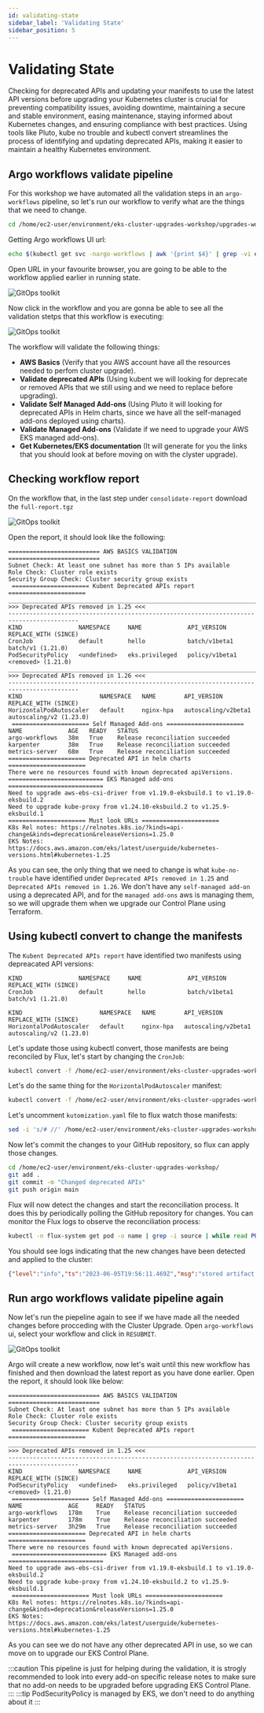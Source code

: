```yaml
---
id: validating-state
sidebar_label: 'Validating State'
sidebar_position: 5
---
```


# Validating State

Checking for deprecated APIs and updating your manifests to use the latest API versions before upgrading your Kubernetes cluster is crucial for preventing compatibility issues, avoiding downtime, maintaining a secure and stable environment, easing maintenance, staying informed about Kubernetes changes, and ensuring compliance with best practices. Using tools like Pluto, kube no trouble and kubectl convert streamlines the process of identifying and updating deprecated APIs, making it easier to maintain a healthy Kubernetes environment.

## Argo workflows validate pipeline

For this workshop we have automated all the validation steps in an `argo-workflows` pipeline, so let's run our workflow to verify what are the things that we need to change.

```bash
cd /home/ec2-user/environment/eks-cluster-upgrades-workshop/upgrades-workflows && kubectl apply -f upgrade-validate-workflow.yaml
```

Getting Argo workflows UI url:

```bash
echo $(kubectl get svc -nargo-workflows | awk '{print $4}' | grep -vi external):2746/workflows/undefined?limit=50
```

Open URL in your favourite browser, you are going to be able to the workflow applied earlier in running state.

![GitOps toolkit](../static/img/argo-workflows-00.png)

Now click in the workflow and you are gonna be able to see all the validation stetps that this workflow is executing:

![GitOps toolkit](../static/img/argo-workflows-01.png)

The workflow will validate the following things:

- **AWS Basics** (Verify that you AWS account have all the resources needed to perfom cluster upgrade).
- **Validate deprecated APIs** (Using kubent we will looking for deprecate or removed APIs that we still using and we need to replace before upgrading).
- **Validate Self Managed Add-ons** (Using Pluto it will looking for deprecated APIs in Helm charts, since we have all the self-managed add-ons deployed using charts).
- **Validate Managed Add-ons** (Validate if we need to upgrade your AWS EKS managed add-ons).
- **Get Kubernetes/EKS documentation** (It will generate for you the links that you should look at before moving on with the clyster upgrade).

## Checking workflow report

On the workflow that, in the last step under `consolidate-report` download the `full-report.tgz`

![GitOps toolkit](../static/img/argo-workflows-02.png)

Open the report, it should look like the following:

```
========================== AWS BASICS VALIDATION ==========================
Subnet Check: At least one subnet has more than 5 IPs available
Role Check: Cluster role exists
Security Group Check: Cluster security group exists 
 ====================== Kubent Deprecated APIs report ======================
__________________________________________________________________________________________
>>> Deprecated APIs removed in 1.25 <<<
------------------------------------------------------------------------------------------
KIND                NAMESPACE     NAME             API_VERSION      REPLACE_WITH (SINCE)
CronJob             default       hello            batch/v1beta1    batch/v1 (1.21.0)
PodSecurityPolicy   <undefined>   eks.privileged   policy/v1beta1   <removed> (1.21.0)
__________________________________________________________________________________________
>>> Deprecated APIs removed in 1.26 <<<
------------------------------------------------------------------------------------------
KIND                      NAMESPACE   NAME        API_VERSION           REPLACE_WITH (SINCE)
HorizontalPodAutoscaler   default     nginx-hpa   autoscaling/v2beta1   autoscaling/v2 (1.23.0) 
 ====================== Self Managed Add-ons ======================
NAME             AGE   READY   STATUS
argo-workflows   38m   True    Release reconciliation succeeded
karpenter        38m   True    Release reconciliation succeeded
metrics-server   68m   True    Release reconciliation succeeded
====================== Deprecated API in helm charts  ======================
There were no resources found with known deprecated apiVersions. 
=========================== EKS Managed add-ons ===========================
Need to upgrade aws-ebs-csi-driver from v1.19.0-eksbuild.1 to v1.19.0-eksbuild.2
Need to upgrade kube-proxy from v1.24.10-eksbuild.2 to v1.25.9-eksbuild.1 
====================== Must look URLs ======================
K8s Rel notes: https://relnotes.k8s.io/?kinds=api-change&kinds=deprecation&releaseVersions=1.25.0
EKS Notes: https://docs.aws.amazon.com/eks/latest/userguide/kubernetes-versions.html#kubernetes-1.25
```

As you can see, the only thing that we need to change is what `kube-no-trouble` have identified under `Deprecated APIs removed in 1.25` and `Deprecated APIs removed in 1.26`. We don't have any `self-managed add-on` using a deprecated API, and for the `managed add-ons` aws is managing them, so we will upgrade them when we upgrade our Control Plane using Terraform.

## Using kubectl convert to change the manifests

The `Kubent Deprecated APIs report` have identified two manifests using depreacated API versions:

```
KIND                NAMESPACE     NAME             API_VERSION      REPLACE_WITH (SINCE)
CronJob             default       hello            batch/v1beta1    batch/v1 (1.21.0)

KIND                      NAMESPACE   NAME        API_VERSION           REPLACE_WITH (SINCE)
HorizontalPodAutoscaler   default     nginx-hpa   autoscaling/v2beta1   autoscaling/v2 (1.23.0)
```

Let's update those using kubectl convert, those manifests are being reconciled by Flux, let's start by changing the `CronJob`:

```bash
kubectl convert -f /home/ec2-user/environment/eks-cluster-upgrades-workshop/gitops/applications/deprecated-manifests/02-deprecated-cronjob.yaml > /home/ec2-user/environment/eks-cluster-upgrades-workshop/gitops/applications/deprecated-manifests/02-deprecated-cronjob.bak && mv /home/ec2-user/environment/eks-cluster-upgrades-workshop/gitops/applications/deprecated-manifests/02-deprecated-cronjob.bak /home/ec2-user/environment/eks-cluster-upgrades-workshop/gitops/applications/deprecated-manifests/02-deprecated-cronjob.yaml
```

Let's do the same thing for the `HorizontalPodAutoscaler` manifest:

```bash
kubectl convert -f /home/ec2-user/environment/eks-cluster-upgrades-workshop/gitops/applications/deprecated-manifests/03-deprecated-hpa.yaml > /home/ec2-user/environment/eks-cluster-upgrades-workshop/gitops/applications/deprecated-manifests/03-deprecated-hpa.bak && mv /home/ec2-user/environment/eks-cluster-upgrades-workshop/gitops/applications/deprecated-manifests/03-deprecated-hpa.bak /home/ec2-user/environment/eks-cluster-upgrades-workshop/gitops/applications/deprecated-manifests/03-deprecated-hpa.yaml
```

Let's uncomment `kutomization.yaml` file to flux watch those manifests:

```bash
sed -i 's/# //' /home/ec2-user/environment/eks-cluster-upgrades-workshop/gitops/applications/kustomization.yaml
```

Now let's commit the changes to your GitHub repository, so flux can apply those changes.

```bash
cd /home/ec2-user/environment/eks-cluster-upgrades-workshop/
git add .
git commit -m "Changed deprecated APIs"
git push origin main
```

Flux will now detect the changes and start the reconciliation process. It does this by periodically polling the GitHub repository for changes. You can monitor the Flux logs to observe the reconciliation process:

```bash
kubectl -n flux-system get pod -o name | grep -i source | while read POD; do kubectl -n flux-system logs -f $POD --since=1m; done
```
You should see logs indicating that the new changes have been detected and applied to the cluster:

```json
{"level":"info","ts":"2023-06-05T19:56:11.469Z","msg":"stored artifact for commit 'Changed deprecated APIs'","controller":"gitrepository","controllerGroup":"source.toolkit.fluxcd.io","controllerKind":"GitRepository","GitRepository":{"name":"flux-system","namespace":"flux-system"},"namespace":"flux-system","name":"flux-system","reconcileID":"d1808938-8d2c-43f7-8bc0-0d1419778546"}
```

## Run argo workflows validate pipeline again

Now let's run the piepeline again to see if we have made all the needed changes before procceding with the Cluster Upgrade. Open `argo-workflows` ui, select your workflow and click in `RESUBMIT`.

![GitOps toolkit](../static/img/argo-workflows-03.png)

Argo will create a new workflow, now let's wait until this new workflow has finished and then download the latest report as you have done earlier. Open the report, it should look like below:

```
========================== AWS BASICS VALIDATION ==========================
Subnet Check: At least one subnet has more than 5 IPs available
Role Check: Cluster role exists
Security Group Check: Cluster security group exists 
 ====================== Kubent Deprecated APIs report ======================
__________________________________________________________________________________________
>>> Deprecated APIs removed in 1.25 <<<
------------------------------------------------------------------------------------------
KIND                NAMESPACE     NAME             API_VERSION      REPLACE_WITH (SINCE)
PodSecurityPolicy   <undefined>   eks.privileged   policy/v1beta1   <removed> (1.21.0) 
 ====================== Self Managed Add-ons ======================
NAME             AGE     READY   STATUS
argo-workflows   178m    True    Release reconciliation succeeded
karpenter        178m    True    Release reconciliation succeeded
metrics-server   3h29m   True    Release reconciliation succeeded
====================== Deprecated API in helm charts  ======================
There were no resources found with known deprecated apiVersions. 
 =========================== EKS Managed add-ons ===========================
Need to upgrade aws-ebs-csi-driver from v1.19.0-eksbuild.1 to v1.19.0-eksbuild.2
Need to upgrade kube-proxy from v1.24.10-eksbuild.2 to v1.25.9-eksbuild.1 
 ====================== Must look URLs ======================
K8s Rel notes: https://relnotes.k8s.io/?kinds=api-change&kinds=deprecation&releaseVersions=1.25.0
EKS Notes: https://docs.aws.amazon.com/eks/latest/userguide/kubernetes-versions.html#kubernetes-1.25
```

As you can see we do not have any other deprecated API in use, so we can move on to upgrade our EKS Control Plane.

:::caution
This pipeline is just for helping during the validation, it is strogly recommended to look into every add-on specific release notes to make sure that no add-on needs to be upgraded before upgrading EKS Control Plane.
:::
:::tip
PodSecurityPolicy is managed by EKS, we don't need to do anything about it
:::